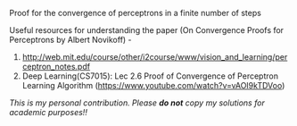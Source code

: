 Proof for the convergence of perceptrons in a finite number of steps

Useful resources for understanding the paper (On Convergence Proofs for Perceptrons by Albert Novikoff) -
1. http://web.mit.edu/course/other/i2course/www/vision_and_learning/perceptron_notes.pdf
2. Deep Learning(CS7015): Lec 2.6 Proof of Convergence of Perceptron Learning Algorithm (https://www.youtube.com/watch?v=vAOI9kTDVoo)

_This is my personal contribution. Please **do not** copy my solutions for academic purposes!!_

